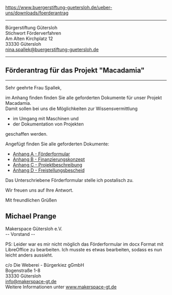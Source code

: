 https://www.buergerstiftung-guetersloh.de/ueber-uns/downloads/foerderantrag

---

Bürgerstiftung Gütersloh  
Stichwort Förderverfahren  
Am Alten Kirchplatz 12  
33330 Gütersloh  
nina.spallek@buergerstiftung-guetersloh.de

---

## Förderantrag für das Projekt "Macadamia"

---

Sehr geehrte Frau Spallek,

im Anhang finden finden Sie alle geforderten Dokumente für unser Projekt Macadamia.  
Damit sollen bei uns die Möglichkeiten zur Wissensvermittlung 

- im Umgang mit Maschinen und 
- der Dokumentation von Projekten 

geschaffen werden.

Angefügt finden Sie alle geforderten Dokumente:

- [Anhang A - Förderformular](../Anlage%20A%20-%20Förderformular.md)
- [Anhang B - Finanzierungskonzept](../Anlage%20B%20-%20Finanzierungskonzept%20für%20das%20Projekt.md)
- [Anhang C - Projektbeschreibung](../Anlage%20C%20-%20Projektbeschreibung.md)
- [Anhang D - Freistellungsbescheid](../Anlage%20D%20-%20Freistellungsbescheid.pdf)

Das Unterschriebene Förderformular stelle ich postalisch zu.

Wir freuen uns auf Ihre Antwort.

Mit freundlichen Grüßen

Michael Prange  
--  
Makerspace Gütersloh e.V.  
-- Vorstand --  

PS: Leider war es mir nicht möglich das Förderformular im docx Format mit LibreOffice zu bearbeiten. Ich musste es etwas bearbeiten, sodass es nun leicht anders aussieht.

c/o Die Weberei - Bürgerkiez gGmbH  
Bogenstraße 1-8  
33330 Gütersloh  
info@makerspace-gt.de  
Weitere Informationen unter www.makerspace-gt.de